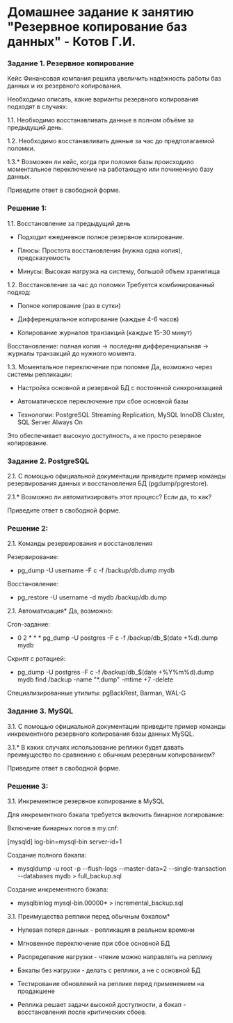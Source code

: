 # Домашнее задание к занятию "Резервное копирование баз данных" - Котов Г.И.




### Задание 1. Резервное копирование
Кейс
Финансовая компания решила увеличить надёжность работы баз данных и их резервного копирования.

Необходимо описать, какие варианты резервного копирования подходят в случаях:

1.1. Необходимо восстанавливать данные в полном объёме за предыдущий день.

1.2. Необходимо восстанавливать данные за час до предполагаемой поломки.

1.3.* Возможен ли кейс, когда при поломке базы происходило моментальное переключение на работающую или починенную базу данных.

Приведите ответ в свободной форме.


### Решение 1: 
1.1. Восстановление за предыдущий день
- Подходит ежедневное полное резервное копирование.

- Плюсы: Простота восстановления (нужна одна копия), предсказуемость

- Минусы: Высокая нагрузка на систему, большой объем хранилища

1.2. Восстановление за час до поломки
Требуется комбинированный подход:

- Полное копирование (раз в сутки)

- Дифференциальное копирование (каждые 4-6 часов)

- Копирование журналов транзакций (каждые 15-30 минут)

Восстановление: полная копия → последняя дифференциальная → журналы транзакций до нужного момента.

1.3. Моментальное переключение при поломке
Да, возможно через системы репликации:

- Настройка основной и резервной БД с постоянной синхронизацией

- Автоматическое переключение при сбое основной базы

- Технологии: PostgreSQL Streaming Replication, MySQL InnoDB Cluster, SQL Server Always On

Это обеспечивает высокую доступность, а не просто резервное копирование.


### Задание 2. PostgreSQL
2.1. С помощью официальной документации приведите пример команды резервирования данных и восстановления БД (pgdump/pgrestore).

2.1.* Возможно ли автоматизировать этот процесс? Если да, то как?

Приведите ответ в свободной форме.

### Решение 2:

2.1. Команды резервирования и восстановления

Резервирование:

- pg_dump -U username -F c -f /backup/db.dump mydb


Восстановление:

- pg_restore -U username -d mydb /backup/db.dump

2.1. Автоматизация*
Да, возможно:

Cron-задание:

- 0 2 * * * pg_dump -U postgres -F c -f /backup/db_$(date +\%d).dump mydb

Скрипт с ротацией:

- pg_dump -U postgres -F c -f /backup/db_$(date +%Y%m%d).dump mydb
find /backup -name "*.dump" -mtime +7 -delete

Специализированные утилиты: pgBackRest, Barman, WAL-G


### Задание 3. MySQL
3.1. С помощью официальной документации приведите пример команды инкрементного резервного копирования базы данных MySQL.

3.1.* В каких случаях использование реплики будет давать преимущество по сравнению с обычным резервным копированием?

Приведите ответ в свободной форме.

### Решение 3:

3.1. Инкрементное резервное копирование в MySQL

Для инкрементного бэкапа требуется включить бинарное логирование:

Включение бинарных логов в my.cnf:

[mysqld]
log-bin=mysql-bin
server-id=1

Создание полного бэкапа:

- mysqldump -u root -p --flush-logs --master-data=2 --single-transaction --databases mydb > full_backup.sql

Создание инкрементного бэкапа:

- mysqlbinlog mysql-bin.00000* > incremental_backup.sql

3.1. Преимущества реплики перед обычным бэкапом*

- Нулевая потеря данных - репликация в реальном времени

- Мгновенное переключение при сбое основной БД

- Распределение нагрузки - чтение можно направлять на реплику

- Бэкапы без нагрузки - делать с реплики, а не с основной БД

- Тестирование обновлений на реплике перед применением на продакшене

- Реплика решает задачи высокой доступности, а бэкап - восстановления после критических сбоев.
